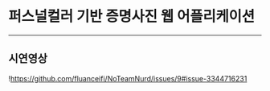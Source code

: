 # 퍼스널컬러 기반 증명사진 웹 어플리케이션
---
## 시연영상
!https://github.com/fluanceifi/NoTeamNurd/issues/9#issue-3344716231
